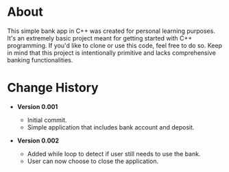 # About

This simple bank app in C++ was created for personal learning purposes. It's an extremely basic project meant for getting started with C++ programming. If you'd like to clone or use this code, feel free to do so. Keep in mind that this project is intentionally primitive and lacks comprehensive banking functionalities.

# Change History

- **Version 0.001**
  - Initial commit.
  - Simple application that includes bank account and deposit.

- **Version 0.002**
  - Added while loop to detect if user still needs to use the bank.
  - User can now choose to close the application.
